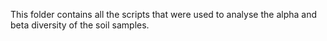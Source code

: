 This folder contains all the scripts that were used to analyse the alpha and beta diversity of the soil samples. 
